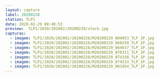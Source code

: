 ```yaml
---
layout: capture
label: 20200228
station: TLP1
date: 2020-02-29 00:40:53
preview:  TLP1/2020/202002/20200228/stack.jpg
capturas:
  - imagem: TLP1/2020/202002/20200228/M20200229_004053_TLP_1P.jpg
  - imagem: TLP1/2020/202002/20200228/M20200229_060250_TLP_1P.jpg
  - imagem: TLP1/2020/202002/20200228/M20200229_064637_TLP_1P.jpg
  - imagem: TLP1/2020/202002/20200228/M20200229_070311_TLP_1P.jpg
  - imagem: TLP1/2020/202002/20200228/M20200229_074338_TLP_1P.jpg
  - imagem: TLP1/2020/202002/20200228/M20200229_074533_TLP_1P.jpg
  - imagem: TLP1/2020/202002/20200228/M20200229_081054_TLP_1P.jpg
---
```

